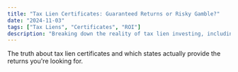 ```yaml
---
title: "Tax Lien Certificates: Guaranteed Returns or Risky Gamble?"
date: "2024-11-03"
tags: ["Tax Liens", "Certificates", "ROI"]
description: "Breaking down the reality of tax lien investing, including the states where it actually works"
---
```


The truth about tax lien certificates and which states actually provide the returns you're looking for.
